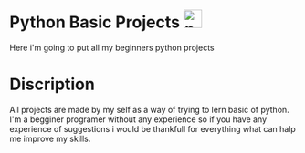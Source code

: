 # Python Basic Projects <a href="https://emoji.gg/emoji/1887_python"><img src="https://cdn3.emoji.gg/emojis/1887_python.png" width="32px" height="32px" alt="python"></a>

Here i'm going to put all my beginners python projects

# Discription

All projects are made by my self as a way of trying to lern basic of python. I'm a begginer programer without any experience so if you have any experience of suggestions i would be thankfull for everything what can halp me improve my skills.
